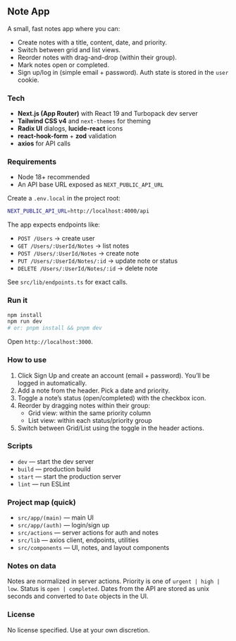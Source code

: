 ## Note App

A small, fast notes app where you can:

- Create notes with a title, content, date, and priority.
- Switch between grid and list views.
- Reorder notes with drag-and-drop (within their group).
- Mark notes open or completed.
- Sign up/log in (simple email + password). Auth state is stored in the `user` cookie.

### Tech

- **Next.js (App Router)** with React 19 and Turbopack dev server
- **Tailwind CSS v4** and `next-themes` for theming
- **Radix UI** dialogs, **lucide-react** icons
- **react-hook-form** + **zod** validation
- **axios** for API calls

### Requirements

- Node 18+ recommended
- An API base URL exposed as `NEXT_PUBLIC_API_URL`

Create a `.env.local` in the project root:

```bash
NEXT_PUBLIC_API_URL=http://localhost:4000/api
```

The app expects endpoints like:

- `POST /Users` → create user
- `GET /Users/:UserId/Notes` → list notes
- `POST /Users/:UserId/Notes` → create note
- `PUT /Users/:UserId/Notes/:id` → update note or status
- `DELETE /Users/:UserId/Notes/:id` → delete note

See `src/lib/endpoints.ts` for exact calls.

### Run it

```bash
npm install
npm run dev
# or: pnpm install && pnpm dev
```

Open `http://localhost:3000`.

### How to use

1. Click Sign Up and create an account (email + password). You’ll be logged in automatically.
2. Add a note from the header. Pick a date and priority.
3. Toggle a note’s status (open/completed) with the checkbox icon.
4. Reorder by dragging notes within their group:
   - Grid view: within the same priority column
   - List view: within each status/priority group
5. Switch between Grid/List using the toggle in the header actions.

### Scripts

- `dev` — start the dev server
- `build` — production build
- `start` — start the production server
- `lint` — run ESLint

### Project map (quick)

- `src/app/(main)` — main UI
- `src/app/(auth)` — login/sign up
- `src/actions` — server actions for auth and notes
- `src/lib` — axios client, endpoints, utilities
- `src/components` — UI, notes, and layout components

### Notes on data

Notes are normalized in server actions. Priority is one of `urgent | high | low`. Status is `open | completed`. Dates from the API are stored as unix seconds and converted to `Date` objects in the UI.

### License

No license specified. Use at your own discretion.
